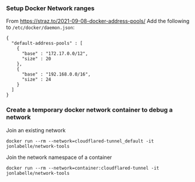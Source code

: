 ### Setup Docker Network ranges

From https://straz.to/2021-09-08-docker-address-pools/
Add the following to `/etc/docker/daemon.json`:

```
{
  "default-address-pools" : [
    {
      "base" : "172.17.0.0/12",
      "size" : 20
    },
    {
      "base" : "192.168.0.0/16",
      "size" : 24
    }
  ]
}
```

### Create a temporary docker network container to debug a network

Join an existing network

```
docker run --rm --network=cloudflared-tunnel_default -it jonlabelle/network-tools
```

Join the network namespace of a container
```
docker run --rm --network=container:cloudflared-tunnel -it jonlabelle/network-tools
```
